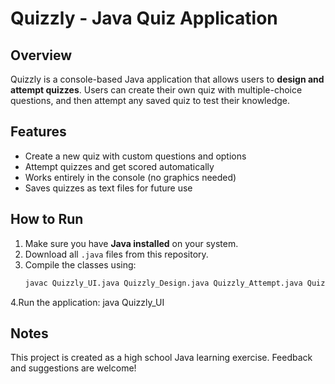 # Quizzly - Java Quiz Application

## Overview
Quizzly is a console-based Java application that allows users to **design and attempt quizzes**. Users can create their own quiz with multiple-choice questions, and then attempt any saved quiz to test their knowledge.

## Features
- Create a new quiz with custom questions and options
- Attempt quizzes and get scored automatically
- Works entirely in the console (no graphics needed)
- Saves quizzes as text files for future use

## How to Run
1. Make sure you have **Java installed** on your system.
2. Download all `.java` files from this repository.
3. Compile the classes using:
   ```bash
   javac Quizzly_UI.java Quizzly_Design.java Quizzly_Attempt.java Quizzly_Functionality.java
4.Run the application:
    java Quizzly_UI

## Notes
This project is created as a high school Java learning exercise.
Feedback and suggestions are welcome!
